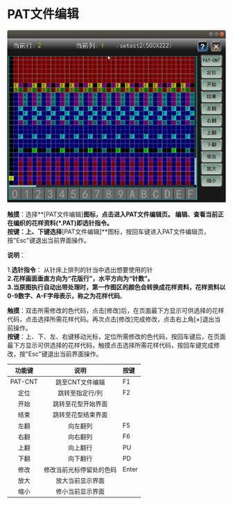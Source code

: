 # PAT文件编辑

![](https://raw.githubusercontent.com/HQwangyun/HQ-image/master/PAT%E6%96%87%E4%BB%B6%E7%BC%96%E8%BE%91.png)

**触摸**：选择**\[PAT文件编辑\]**图标，点击进入PAT文件编辑页。 编辑、查看当前正在编织的花样资料\(\*.PAT\)即选针指令。  
**按键**：上、下键选择**\[PAT文件编辑\]**图标，按回车键进入PAT文件编辑页，按"Esc"键退出当前界面操作。

**说明**：

1.**选针指令**： 从针床上排列的针当中选出想要使用的针  
****2.花样画面垂直方向为**“花版行”**，水平方向为**“针数”**。  
3.当原图执行自动出带处理时，第一作图区的颜色会转换成花样资料，花样资料以0-9数字、A-F字母表示，称之为**花样代码**。

**触摸**：双击所需修改的色代码，点击\[修改\]后，在页面最下方显示可供选择的花样代码，点击选择所需花样代码。再次点击\[修改\]完成修改，点击右上角\[×\]退出当前操作。  
**按键**：上、下、左、右键移动光标，定位所需修改的色代码，按回车键后，在页面最下方显示可供选择的花样代码，触摸点击选择所需花样代码，按回车键完成修改，按"Esc"键退出当前界面操作。

| 功能键 | 说明 | 按键 |
| :---: | :---: | :--- |
| PAT-CNT | 跳至CNT文件编辑 | F1 |
| 定位 | 跳转至指定行/列 | F2 |
| 开始 | 跳转至花型开始界面 |  |
| 结束 | 跳转至花型结束界面 |  |
| 左翻 | 向左翻列 | F5 |
| 右翻 | 向右翻列 | F6 |
| 上翻 | 向上翻行 | PU |
| 下翻 | 向下翻行 | PD |
| 修改 | 修改当前光标停留处的色码 | Enter |
| 放大 | 放大当前显示界面 |  |
| 缩小 | 修小当前显示界面 |  |



